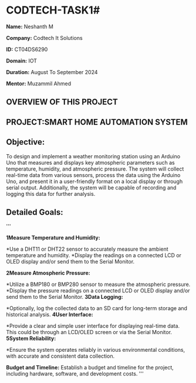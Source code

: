 # CODTECH-TASK1#
**Name:** Neshanth M

**Company:** Codtech It Solutions

**ID:** CT04DS6290

**Domain:** IOT

**Duration:** August To September 2024

**Mentor:** Muzammil Ahmed


## OVERVIEW OF THIS PROJECT

## PROJECT:SMART HOME AUTOMATION SYSTEM

## Objective:
To design and implement a weather monitoring station using an Arduino Uno that measures and displays key atmospheric parameters such as temperature, humidity, and atmospheric pressure. The system will collect real-time data from various sensors, process the data using the Arduino Uno, and present it in a user-friendly format on a local display or through serial output. Additionally, the system will be capable of recording and logging this data for further analysis.

## Detailed Goals:
'''

**1Measure Temperature and Humidity:**

*Use a DHT11 or DHT22 sensor to accurately measure the ambient temperature and humidity.
*Display the readings on a connected LCD or OLED display and/or send them to the Serial Monitor.


**2Measure Atmospheric Pressure:**

*Utilize a BMP180 or BMP280 sensor to measure the atmospheric pressure.
*Display the pressure readings on a connected LCD or OLED display and/or send them to the Serial Monitor.
**3Data Logging:**

*Optionally, log the collected data to an SD card for long-term storage and historical analysis.
**4User Interface:**

*Provide a clear and simple user interface for displaying real-time data. This could be through an LCD/OLED screen or via the Serial Monitor.
**5System Reliability:**

*Ensure the system operates reliably in various environmental conditions, with accurate and consistent data collection.





**Budget and Timeline:** Establish a budget and timeline for the project, including hardware, software, and development costs.
'''
